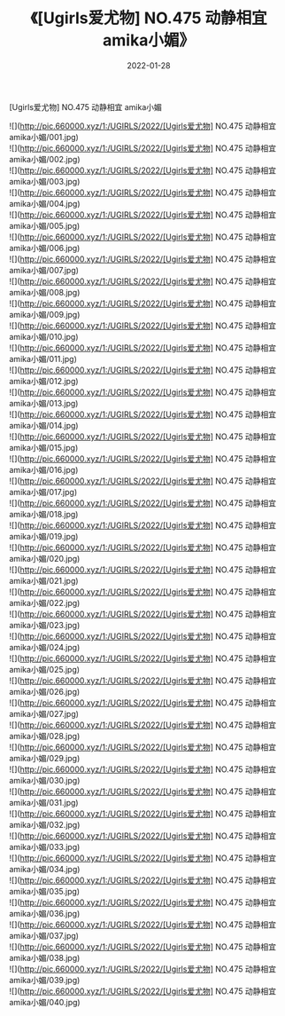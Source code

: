 ﻿---
layout: post
title:  《[Ugirls爱尤物] NO.475 动静相宜 amika小媚》
date:   2022-01-28
img: http://pic.660000.xyz/1:/UGIRLS/2022/[Ugirls爱尤物] NO.475 动静相宜 amika小媚/000.jpg
categories: [美女, 清纯, 唯美]
---

[Ugirls爱尤物] NO.475 动静相宜 amika小媚

 ![](http://pic.660000.xyz/1:/UGIRLS/2022/[Ugirls爱尤物] NO.475 动静相宜 amika小媚/001.jpg) <br>![](http://pic.660000.xyz/1:/UGIRLS/2022/[Ugirls爱尤物] NO.475 动静相宜 amika小媚/002.jpg) <br>![](http://pic.660000.xyz/1:/UGIRLS/2022/[Ugirls爱尤物] NO.475 动静相宜 amika小媚/003.jpg) <br>![](http://pic.660000.xyz/1:/UGIRLS/2022/[Ugirls爱尤物] NO.475 动静相宜 amika小媚/004.jpg) <br>![](http://pic.660000.xyz/1:/UGIRLS/2022/[Ugirls爱尤物] NO.475 动静相宜 amika小媚/005.jpg) <br>![](http://pic.660000.xyz/1:/UGIRLS/2022/[Ugirls爱尤物] NO.475 动静相宜 amika小媚/006.jpg) <br>![](http://pic.660000.xyz/1:/UGIRLS/2022/[Ugirls爱尤物] NO.475 动静相宜 amika小媚/007.jpg) <br>![](http://pic.660000.xyz/1:/UGIRLS/2022/[Ugirls爱尤物] NO.475 动静相宜 amika小媚/008.jpg) <br>![](http://pic.660000.xyz/1:/UGIRLS/2022/[Ugirls爱尤物] NO.475 动静相宜 amika小媚/009.jpg) <br>![](http://pic.660000.xyz/1:/UGIRLS/2022/[Ugirls爱尤物] NO.475 动静相宜 amika小媚/010.jpg) <br>![](http://pic.660000.xyz/1:/UGIRLS/2022/[Ugirls爱尤物] NO.475 动静相宜 amika小媚/011.jpg) <br>![](http://pic.660000.xyz/1:/UGIRLS/2022/[Ugirls爱尤物] NO.475 动静相宜 amika小媚/012.jpg) <br>![](http://pic.660000.xyz/1:/UGIRLS/2022/[Ugirls爱尤物] NO.475 动静相宜 amika小媚/013.jpg) <br>![](http://pic.660000.xyz/1:/UGIRLS/2022/[Ugirls爱尤物] NO.475 动静相宜 amika小媚/014.jpg) <br>![](http://pic.660000.xyz/1:/UGIRLS/2022/[Ugirls爱尤物] NO.475 动静相宜 amika小媚/015.jpg) <br>![](http://pic.660000.xyz/1:/UGIRLS/2022/[Ugirls爱尤物] NO.475 动静相宜 amika小媚/016.jpg) <br>![](http://pic.660000.xyz/1:/UGIRLS/2022/[Ugirls爱尤物] NO.475 动静相宜 amika小媚/017.jpg) <br>![](http://pic.660000.xyz/1:/UGIRLS/2022/[Ugirls爱尤物] NO.475 动静相宜 amika小媚/018.jpg) <br>![](http://pic.660000.xyz/1:/UGIRLS/2022/[Ugirls爱尤物] NO.475 动静相宜 amika小媚/019.jpg) <br>![](http://pic.660000.xyz/1:/UGIRLS/2022/[Ugirls爱尤物] NO.475 动静相宜 amika小媚/020.jpg) <br>![](http://pic.660000.xyz/1:/UGIRLS/2022/[Ugirls爱尤物] NO.475 动静相宜 amika小媚/021.jpg) <br>![](http://pic.660000.xyz/1:/UGIRLS/2022/[Ugirls爱尤物] NO.475 动静相宜 amika小媚/022.jpg) <br>![](http://pic.660000.xyz/1:/UGIRLS/2022/[Ugirls爱尤物] NO.475 动静相宜 amika小媚/023.jpg) <br>![](http://pic.660000.xyz/1:/UGIRLS/2022/[Ugirls爱尤物] NO.475 动静相宜 amika小媚/024.jpg) <br>![](http://pic.660000.xyz/1:/UGIRLS/2022/[Ugirls爱尤物] NO.475 动静相宜 amika小媚/025.jpg) <br>![](http://pic.660000.xyz/1:/UGIRLS/2022/[Ugirls爱尤物] NO.475 动静相宜 amika小媚/026.jpg) <br>![](http://pic.660000.xyz/1:/UGIRLS/2022/[Ugirls爱尤物] NO.475 动静相宜 amika小媚/027.jpg) <br>![](http://pic.660000.xyz/1:/UGIRLS/2022/[Ugirls爱尤物] NO.475 动静相宜 amika小媚/028.jpg) <br>![](http://pic.660000.xyz/1:/UGIRLS/2022/[Ugirls爱尤物] NO.475 动静相宜 amika小媚/029.jpg) <br>![](http://pic.660000.xyz/1:/UGIRLS/2022/[Ugirls爱尤物] NO.475 动静相宜 amika小媚/030.jpg) <br>![](http://pic.660000.xyz/1:/UGIRLS/2022/[Ugirls爱尤物] NO.475 动静相宜 amika小媚/031.jpg) <br>![](http://pic.660000.xyz/1:/UGIRLS/2022/[Ugirls爱尤物] NO.475 动静相宜 amika小媚/032.jpg) <br>![](http://pic.660000.xyz/1:/UGIRLS/2022/[Ugirls爱尤物] NO.475 动静相宜 amika小媚/033.jpg) <br>![](http://pic.660000.xyz/1:/UGIRLS/2022/[Ugirls爱尤物] NO.475 动静相宜 amika小媚/034.jpg) <br>![](http://pic.660000.xyz/1:/UGIRLS/2022/[Ugirls爱尤物] NO.475 动静相宜 amika小媚/035.jpg) <br>![](http://pic.660000.xyz/1:/UGIRLS/2022/[Ugirls爱尤物] NO.475 动静相宜 amika小媚/036.jpg) <br>![](http://pic.660000.xyz/1:/UGIRLS/2022/[Ugirls爱尤物] NO.475 动静相宜 amika小媚/037.jpg) <br>![](http://pic.660000.xyz/1:/UGIRLS/2022/[Ugirls爱尤物] NO.475 动静相宜 amika小媚/038.jpg) <br>![](http://pic.660000.xyz/1:/UGIRLS/2022/[Ugirls爱尤物] NO.475 动静相宜 amika小媚/039.jpg) <br>![](http://pic.660000.xyz/1:/UGIRLS/2022/[Ugirls爱尤物] NO.475 动静相宜 amika小媚/040.jpg) <br>